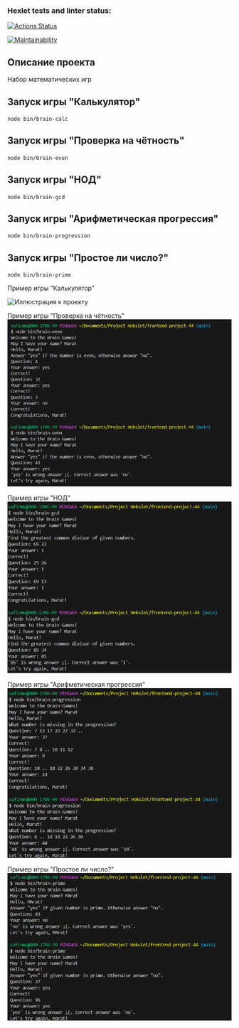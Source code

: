 ### Hexlet tests and linter status:
[![Actions Status](https://github.com/marat62/frontend-project-44/actions/workflows/hexlet-check.yml/badge.svg)](https://github.com/marat62/frontend-project-44/actions)

[![Maintainability](https://api.codeclimate.com/v1/badges/24b12e592cb4f0512694/maintainability)](https://codeclimate.com/github/marat62/frontend-project-44/maintainability)

## Описание проекта 
Набор математических игр

## Запуск игры "Калькулятор"
```
node bin/brain-calc
```
## Запуск игры "Проверка на чётность"
```
node bin/brain-even
```
## Запуск игры "НОД"
```
node bin/brain-gcd
```
## Запуск игры "Арифметическая прогрессия"
```
node bin/brain-progression
```
## Запуск игры  "Простое ли число?"
```
node bin/brain-prime
```

Пример игры "Калькулятор"

![Иллюстрация к проекту](frontend-project-44/img/calculator.png)


Пример игры "Проверка на чётность"
![alt text](image-3.png)

Пример игры "НОД"
![alt text](image-4.png)

Пример игры "Арифметическая прогрессия"
![alt text](image-5.png)

Пример игры "Простое ли число?"
![alt text](image-6.png)


